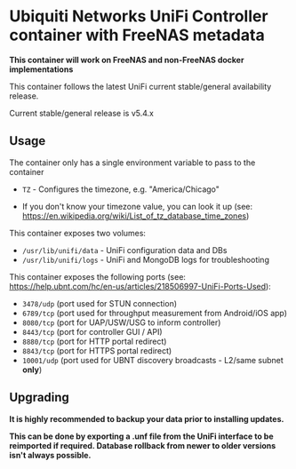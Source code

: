# Ubiquiti Networks UniFi Controller container with FreeNAS metadata

**This container will work on FreeNAS and non-FreeNAS docker implementations**

This container follows the latest UniFi current stable/general availability release.

Current stable/general release is v5.4.x

## Usage

The container only has a single environment variable to pass to the container
* `TZ` - Configures the timezone, e.g. "America/Chicago"
- If you don't know your timezone value, you can look it up (see: https://en.wikipedia.org/wiki/List_of_tz_database_time_zones)

This container exposes two volumes:
* `/usr/lib/unifi/data` - UniFi configuration data and DBs
* `/usr/lib/unifi/logs` - UniFi and MongoDB logs for troubleshooting

This container exposes the following ports (see: https://help.ubnt.com/hc/en-us/articles/218506997-UniFi-Ports-Used):
* `3478/udp` (port used for STUN connection)
* `6789/tcp` (port used for throughput measurement from Android/iOS app)
* `8080/tcp` (port for UAP/USW/USG to inform controller)
* `8443/tcp` (port for controller GUI / API)
* `8880/tcp` (port for HTTP portal redirect)
* `8843/tcp` (port for HTTPS portal redirect)
* `10001/udp` (port used for UBNT discovery broadcasts - L2/same subnet **only**)

## Upgrading

**It is highly recommended to backup your data prior to installing updates.**

**This can be done by exporting a .unf file from the UniFi interface to be reimported if required. Database rollback from newer to older versions isn't always possible.**
